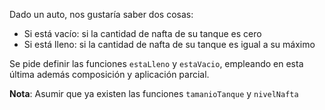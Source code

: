 Dado un auto, nos gustaría saber dos cosas:

* Si está vacío: si la cantidad de nafta de su tanque es cero
* Si está lleno: si la cantidad de nafta de su tanque es igual a su máximo

Se pide definir las funciones `estaLleno` y `estaVacio`, empleando en esta última además composición y aplicación parcial.

**Nota**: Asumir que ya existen las funciones `tamanioTanque` y `nivelNafta`